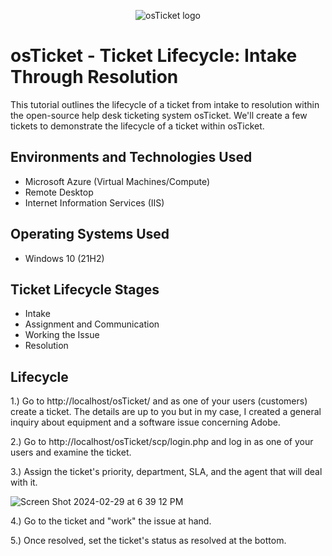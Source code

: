 <p align="center">
<img src="https://i.imgur.com/Clzj7Xs.png" alt="osTicket logo"/>
</p>

<h1>osTicket - Ticket Lifecycle: Intake Through Resolution</h1>
This tutorial outlines the lifecycle of a ticket from intake to resolution within the open-source help desk ticketing system osTicket. We'll create a few tickets to demonstrate the lifecycle of a ticket within osTicket.<br />

<h2>Environments and Technologies Used</h2>

- Microsoft Azure (Virtual Machines/Compute)
- Remote Desktop
- Internet Information Services (IIS)

<h2>Operating Systems Used </h2>

- Windows 10</b> (21H2)

<h2>Ticket Lifecycle Stages</h2>

- Intake
- Assignment and Communication
- Working the Issue
- Resolution

<h2>Lifecycle </h2>
1.) Go to http://localhost/osTicket/ and as one of your users (customers) create a ticket. The details are up to you but in my case, I created a general inquiry about equipment and a software issue concerning Adobe.


2.) Go to http://localhost/osTicket/scp/login.php and log in as one of your users and examine the ticket. 

3.) Assign the ticket's priority, department, SLA, and the agent that will deal with it. 

![Screen Shot 2024-02-29 at 6 39 12 PM](https://github.com/Chillsoda/ticket-lifecycle/assets/161760771/f5a616e9-ebee-494b-ab63-0a455fe90efa)


4.) Go to the ticket and "work" the issue at hand. 

5.) Once resolved, set the ticket's status as resolved at the bottom. 




